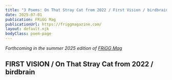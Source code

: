 ```yaml
---
title: "3 Poems: On That Stray Cat from 2022 / First Vision / birdbrain"
date: 2025-07-01
publication: FRiGG Mag
publicationUrl: https://friggmagazine.com/
layout: default.njk
bodyClass: poem-page
---
```


*Forthcoming in the summer 2025 edition of [FRiGG Mag](https://friggmagazine.com/)*
## **FIRST VISION / On That Stray Cat from 2022 / birdbrain** 

<div class="poem-content">
</div>

